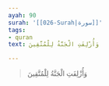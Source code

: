 ```yaml
---
ayah: 90
surah: '[[026-Surah|سورة]]'
tags:
- quran
text: وَأُزْلِفَتِ الْجَنَّةُ لِلْمُتَّقِينَ

---
```

> وَأُزْلِفَتِ الْجَنَّةُ لِلْمُتَّقِينَ
